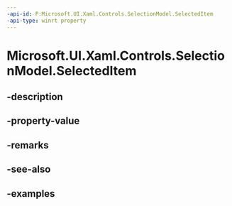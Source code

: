 ```yaml
---
-api-id: P:Microsoft.UI.Xaml.Controls.SelectionModel.SelectedItem
-api-type: winrt property
---
```


<!-- Property syntax.
public object SelectedItem { get; }
-->

# Microsoft.UI.Xaml.Controls.SelectionModel.SelectedItem

## -description

## -property-value

## -remarks

## -see-also

## -examples

